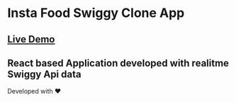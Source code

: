 # Insta Food Swiggy Clone App

[Live Demo](https://insta-food-swiggy-clone.netlify.app/)
---
React based Application developed with realitme Swiggy Api data
---

Developed with ❤ 